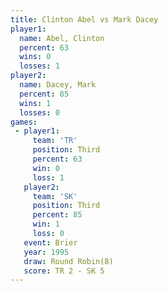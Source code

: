 ```yaml
---
title: Clinton Abel vs Mark Dacey
player1:             
  name: Abel, Clinton
  percent: 63        
  wins: 0            
  losses: 1          
player2:             
  name: Dacey, Mark  
  percent: 85        
  wins: 1            
  losses: 0          
games:
 - player1:         
     team: 'TR'     
     position: Third
     percent: 63    
     win: 0         
     loss: 1        
   player2:         
     team: 'SK'     
     position: Third
     percent: 85    
     win: 1         
     loss: 0        
   event: Brier        
   year: 1995          
   draw: Round Robin(8)
   score: TR 2 - SK 5  
---
```

